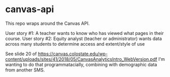 # canvas-api

This repo wraps around the Canvas API.

User story #1: A teacher wants to know who has viewed what pages in their course.
User story #2: Equity analyst (teacher or administrator) wants data across many students to determine access and extent/style of use

See slide 20 of https://canvas.colostate.edu/wp-content/uploads/sites/41/2018/05/CanvasAnalyticsIntro_WebVersion.pdf
I'm wanting to do that programmatacially, combining with demographic data from another SMS. 
